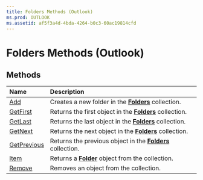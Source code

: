 ```yaml
---
title: Folders Methods (Outlook)
ms.prod: OUTLOOK
ms.assetid: af5f3a4d-4bda-4264-b0c3-60ac19814cfd
---
```



# Folders Methods (Outlook)

## Methods



|**Name**|**Description**|
|:-----|:-----|
|[Add](folders-add-method-outlook.md)|Creates a new folder in the  **[Folders](folders-object-outlook.md)** collection.|
|[GetFirst](folders-getfirst-method-outlook.md)|Returns the first object in the  **[Folders](folders-object-outlook.md)** collection.|
|[GetLast](folders-getlast-method-outlook.md)|Returns the last object in the  **[Folders](folders-object-outlook.md)** collection.|
|[GetNext](folders-getnext-method-outlook.md)|Returns the next object in the  **[Folders](folders-object-outlook.md)** collection.|
|[GetPrevious](folders-getprevious-method-outlook.md)|Returns the previous object in the  **[Folders](folders-object-outlook.md)** collection.|
|[Item](folders-item-method-outlook.md)|Returns a  **[Folder](folder-object-outlook.md)** object from the collection.|
|[Remove](folders-remove-method-outlook.md)|Removes an object from the collection.|

